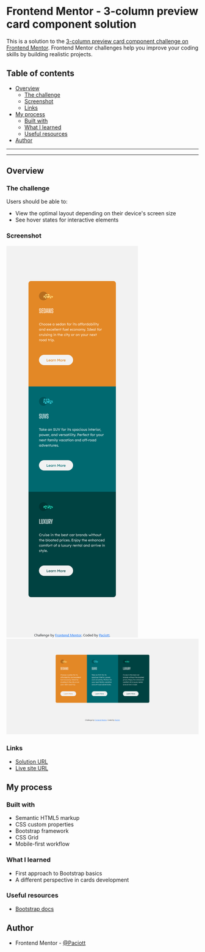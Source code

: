 # Frontend Mentor - 3-column preview card component solution

This is a solution to the [3-column preview card component challenge on Frontend Mentor](https://www.frontendmentor.io/challenges/3column-preview-card-component-pH92eAR2-). Frontend Mentor challenges help you improve your coding skills by building realistic projects.

## Table of contents

- [Overview](#overview)
  - [The challenge](#the-challenge)
  - [Screenshot](#screenshot)
  - [Links](#links)
- [My process](#my-process)
  - [Built with](#built-with)
  - [What I learned](#what-i-learned)
  - [Useful resources](#useful-resources)
- [Author](#author)

---

---

## Overview

### The challenge

Users should be able to:

- View the optimal layout depending on their device's screen size
- See hover states for interactive elements

### Screenshot

![Mobile preview](/screenshot/Mobile%20preview.png)
![Desktop preview](/screenshot/Desktop%20preview.png)

### Links

- [Solution URL](https://github.com/Paciott/3-column-preview-card-component)
- [Live site URL](https://paciott.github.io/3-column-preview-card-component/)

## My process

### Built with

- Semantic HTML5 markup
- CSS custom properties
- Bootstrap framework
- CSS Grid
- Mobile-first workflow

### What I learned

- First approach to Bootstrap basics
- A different perspective in cards development

### Useful resources

- [Bootstrap docs](https://getbootstrap.com/docs/5.2/customize/overview/)

## Author

- Frontend Mentor - [@Paciott](https://www.frontendmentor.io/profile/Paciott)
